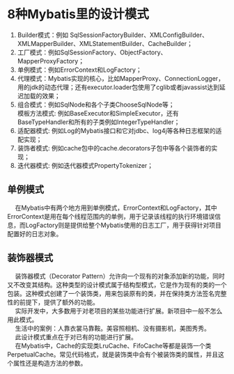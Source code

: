 


# 8种Mybatis里的设计模式
<!-- 
https://segmentfault.com/a/1190000038551120
https://cloud.tencent.com/developer/article/1447253
-->

1. Builder模式：例如 SqlSessionFactoryBuilder、XMLConfigBuilder、XMLMapperBuilder、XMLStatementBuilder、CacheBuilder；  
2. 工厂模式：例如SqlSessionFactory、ObjectFactory、MapperProxyFactory；  
3. 单例模式：例如ErrorContext和LogFactory；  
4. 代理模式：Mybatis实现的核心，比如MapperProxy、ConnectionLogger，用的jdk的动态代理；还有executor.loader包使用了cglib或者javassist达到延迟加载的效果；  
5. 组合模式：例如SqlNode和各个子类ChooseSqlNode等；  
模板方法模式: 例如BaseExecutor和SimpleExecutor，还有BaseTypeHandler和所有的子类例如IntegerTypeHandler；  
6. 适配器模式: 例如Log的Mybatis接口和它对jdbc、log4j等各种日志框架的适配实现；  
7. 装饰者模式: 例如cache包中的cache.decorators子包中等各个装饰者的实现；  
8. 迭代器模式: 例如迭代器模式PropertyTokenizer；  


## 单例模式
&emsp; 在Mybatis中有两个地方用到单例模式，ErrorContext和LogFactory，其中ErrorContext是用在每个线程范围内的单例，用于记录该线程的执行环境错误信息，而LogFactory则是提供给整个Mybatis使用的日志工厂，用于获得针对项目配置好的日志对象。  


## 装饰器模式
&emsp; 装饰器模式（Decorator Pattern）允许向一个现有的对象添加新的功能，同时又不改变其结构。这种类型的设计模式属于结构型模式，它是作为现有的类的一个包装。这种模式创建了一个装饰类，用来包装原有的类，并在保持类方法签名完整性的前提下，提供了额外的功能。  
&emsp; 实际开发中，大多数用于对老项目的某些功能进行扩展。新项目中一般不怎么用此模式。  
&emsp; 生活中的案例：人靠衣裳马靠鞍。美容照相机、没有摄影机，美图秀秀。  
&emsp; 此设计模式重点在于对已有的功能进行扩展。  
&emsp; 在Mybatis中，Cache的实现类LruCache、FifoCache等都是装饰一个类PerpetualCache。常见代码格式，就是装饰类中会有个被装饰类的属性，并且这个属性还是构造方法的参数。  
